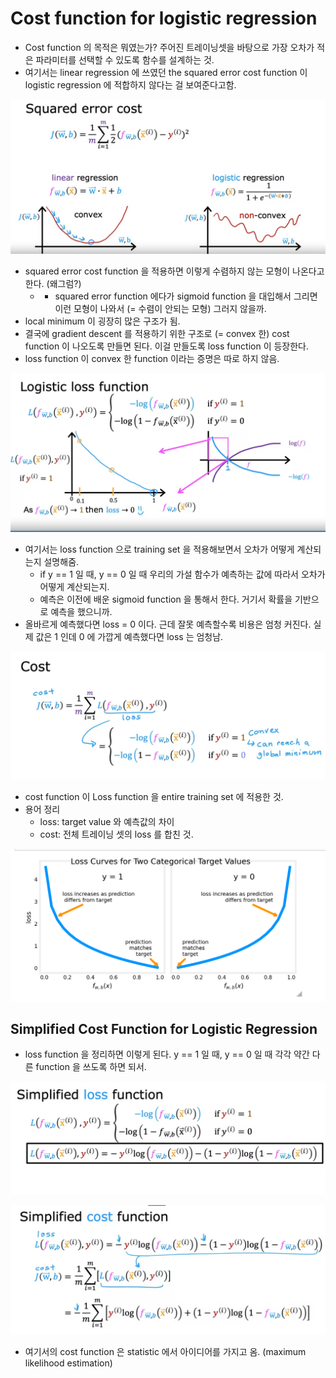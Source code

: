 # Cost function for logistic regression 

- Cost function 의 목적은 뭐였는가? 주어진 트레이닝셋을 바탕으로 가장 오차가 적은 파라미터를 선택할 수 있도록 함수를 설계하는 것.
- 여기서는 linear regression 에 쓰였던 the squared error cost function 이 logistic regression 에 적합하지 않다는 걸 보여준다고함.

![](../images/squared%20error%20cost%20for%20logistic%20regression.png)

- squared error cost function 을 적용하면 이렇게 수렴하지 않는 모형이 나온다고 한다. (왜그럼?)
  - - squared error function 에다가 sigmoid function 을 대입해서 그리면 이런 모형이 나와서 (= 수렴이 안되는 모형) 그러지 않을까.
- local minimum 이 굉장히 많은 구조가 됨. 
- 결국에 gradient descent 를 적용하기 위한 구조로 (= convex 한) cost function 이 나오도록 만들면 된다. 이걸 만들도록 loss function 이 등장한다. 
- loss function 이 convex 한 function 이라는 증명은 따로 하지 않음.

![](../images/loss%20function%20on%20single%20training%20set.png)

- 여기서는 loss function 으로 training set 을 적용해보면서 오차가 어떻게 계산되는지 설명해줌. 
  - if y == 1 일 때, y == 0 일 때 우리의 가설 함수가 예측하는 값에 따라서 오차가 어떻게 계산되는지.
  - 예측은 이전에 배운 sigmoid function 을 통해서 한다. 거기서 확률을 기반으로 예측을 했으니까. 
- 올바르게 예측했다면 loss = 0 이다. 근데 잘못 예측할수록 비용은 엄청 커진다. 실제 값은 1 인데 0 에 가깝게 예측했다면 loss 는 엄청남.


![](../images/cost%20function%20for%20logistic%20regression.png)

- cost function 이 Loss function 을 entire training set 에 적용한 것. 
- 용어 정리 
  - loss: target value 와 예측값의 차이
  - cost: 전체 트레이닝 셋의 loss 를 합친 것. 

![](../images/loss%20function.png)

## Simplified Cost Function for Logistic Regression

- loss function 을 정리하면 이렇게 된다. y == 1 일 때, y == 0 일 때 각각 약간 다른 function 을 쓰도록 하면 되서.

![](../images/simplified%20loss%20function.png)


![](../images/simplified%20cost%20function.png)

- 여기서의 cost function 은 statistic 에서 아이디어를 가지고 옴. (maximum likelihood estimation)

